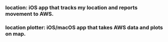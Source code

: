 ### location: iOS app that tracks my location and reports movement to AWS.
### location plotter: iOS/macOS app that takes AWS data and plots on map.
